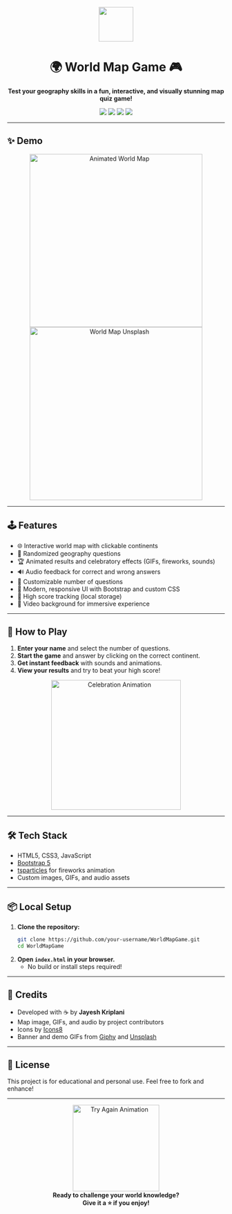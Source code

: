 <!-- Banner with animated globe and title -->
<p align="center">
  <img src="https://img.icons8.com/color/96/000000/globe--v2.gif" width="80"/>
</p>

<h1 align="center">🌍 World Map Game 🎮</h1>

<p align="center">
  <b>Test your geography skills in a fun, interactive, and visually stunning map quiz game!</b>
</p>

<p align="center">
  <img src="https://img.shields.io/badge/HTML5-E34F26?style=for-the-badge&logo=html5&logoColor=white"/>
  <img src="https://img.shields.io/badge/CSS3-1572B6?style=for-the-badge&logo=css3&logoColor=white"/>
  <img src="https://img.shields.io/badge/JavaScript-F7DF1E?style=for-the-badge&logo=javascript&logoColor=black"/>
  <img src="https://img.shields.io/badge/Bootstrap-563D7C?style=for-the-badge&logo=bootstrap&logoColor=white"/>
</p>

---

## ✨ Demo

<p align="center">
  <img src="https://media.giphy.com/media/3o7aD2saalBwwftBIY/giphy.gif" width="400" alt="Animated World Map"/>
  <br/>
  <img src="https://images.unsplash.com/photo-1506744038136-46273834b3fb?auto=format&fit=crop&w=600&q=80" width="400" alt="World Map Unsplash"/>
</p>

---

## 🕹️ Features

- 🌐 Interactive world map with clickable continents
- 🎯 Randomized geography questions
- 🏆 Animated results and celebratory effects (GIFs, fireworks, sounds)
- 🔊 Audio feedback for correct and wrong answers
- 📝 Customizable number of questions
- 🎨 Modern, responsive UI with Bootstrap and custom CSS
- 💾 High score tracking (local storage)
- 🎥 Video background for immersive experience

---

## 🚀 How to Play

1. **Enter your name** and select the number of questions.
2. **Start the game** and answer by clicking on the correct continent.
3. **Get instant feedback** with sounds and animations.
4. **View your results** and try to beat your high score!

<p align="center">
  <img src="https://media.giphy.com/media/26ufnwz3wDUli7GU0/giphy.gif" width="300" alt="Celebration Animation"/>
</p>

---

## 🛠️ Tech Stack

- HTML5, CSS3, JavaScript
- [Bootstrap 5](https://getbootstrap.com/)
- [tsparticles](https://github.com/tsparticles/tsparticles) for fireworks animation
- Custom images, GIFs, and audio assets

---

## 📦 Local Setup

1. **Clone the repository:**
   ```bash
   git clone https://github.com/your-username/WorldMapGame.git
   cd WorldMapGame
   ```
2. **Open `index.html` in your browser.**
   - No build or install steps required!

---

## 🙌 Credits

- Developed with ☕ by **Jayesh Kriplani**
- Map image, GIFs, and audio by project contributors
- Icons by [Icons8](https://icons8.com/)
- Banner and demo GIFs from [Giphy](https://giphy.com/) and [Unsplash](https://unsplash.com/)

---

## 📄 License

This project is for educational and personal use. Feel free to fork and enhance!

---

<p align="center">
  <img src="https://media.giphy.com/media/3o6Zt481isNVuQI1l6/giphy.gif" width="200" alt="Try Again Animation"/>
  <br/>
  <b>Ready to challenge your world knowledge? <br/> Give it a ⭐ if you enjoy!</b>
</p>
